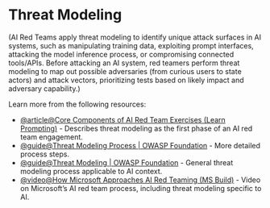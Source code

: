 # Threat Modeling

(AI Red Teams apply threat modeling to identify unique attack surfaces in AI systems, such as manipulating training data, exploiting prompt interfaces, attacking the model inference process, or compromising connected tools/APIs. Before attacking an AI system, red teamers perform threat modeling to map out possible adversaries (from curious users to state actors) and attack vectors, prioritizing tests based on likely impact and adversary capability.)

Learn more from the following resources:

- [@article@Core Components of AI Red Team Exercises (Learn Prompting)](https://learnprompting.org/blog/what-is-ai-red-teaming) - Describes threat modeling as the first phase of an AI red team engagement.
- [@guide@Threat Modeling Process | OWASP Foundation](https://owasp.org/www-community/Threat_Modeling_Process) - More detailed process steps.
- [@guide@Threat Modeling | OWASP Foundation](https://owasp.org/www-community/Threat_Modeling) - General threat modeling process applicable to AI context.
- [@video@How Microsoft Approaches AI Red Teaming (MS Build)](https://learn.microsoft.com/en-us/events/build-may-2023/breakout-responsible-ai-red-teaming/) - Video on Microsoft’s AI red team process, including threat modeling specific to AI.
